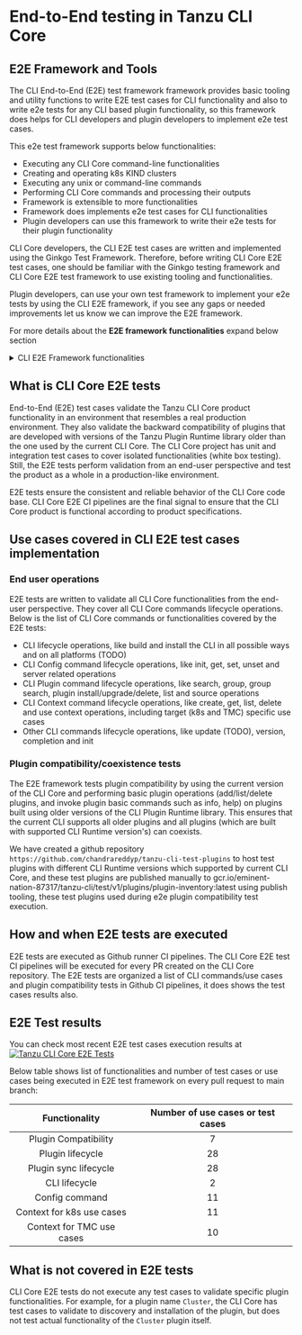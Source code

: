 # End-to-End testing in Tanzu CLI Core

## E2E Framework and Tools

The CLI End-to-End (E2E) test framework framework provides basic tooling
and utility functions to write E2E test cases for CLI functionality
and also to write e2e tests for any CLI based plugin functionality, so
this framework does helps for CLI developers and plugin developers to
implement e2e test cases.

This e2e test framework supports below functionalities:

- Executing any CLI Core command-line functionalities
- Creating and operating k8s KIND clusters
- Executing any unix or command-line commands
- Performing CLI Core commands and processing their outputs
- Framework is extensible to more functionalities
- Framework does implements e2e test cases for CLI functionalities
- Plugin developers can use this framework to write their e2e tests for their plugin functionality

CLI Core developers, the CLI E2E test cases are written and implemented using
the Ginkgo Test Framework. Therefore, before writing CLI Core E2E test cases, one should be
familiar with the Ginkgo testing framework and CLI Core E2E test framework to use
existing tooling and functionalities.

Plugin developers, can use your own test framework to implement your e2e tests
by using the CLI E2E framework, if you see any gaps or needed improvements
let us know we can improve the E2E framework.

For more details about the **E2E framework functionalities** expand below section

<details>
    <summary>CLI E2E Framework functionalities</summary>

The CLI E2E framework is a separate [CLI E2E Framework module](https://github.com/vmware-tanzu/tanzu-cli/tree/main/test/e2e)
in [CLI Core repository](https://github.com/vmware-tanzu/tanzu-cli), so to use the CLI E2E framework
need to import the module "github.com/vmware-tanzu/tanzu-cli/tree/main/test/e2e"

The CLI Core E2E framework has a struct type called `Framework` which provides
all the interfaces and utility functions to implement E2E test cases,
E2E test implementer need to create Framework object `framework.NewFramework()`
to utilize framework functionalities like, execute CLI commands like
end user calling from command line prompt.

```go
// Framework has all CLI Core commands lifecycle operations and helper functions to write CLI e2e test cases
type Framework struct {
CliOps
Config       ConfigLifecycleOps
KindCluster  ClusterOps      // performs KIND cluster operations
PluginCmd    PluginCmdOps    // performs plugin command operations
PluginHelper PluginHelperOps // helper (pre-setup) for plugin cmd operations
ContextCmd   ContextCmdOps
}
```

Below are the major interfaces defined and implemented as part of the E2E
Framework (which are part of the `Framework` struct type). These interfaces are
used to write E2E test cases using the Ginkgo test framework. The interfaces
are self-explanatory:

To execute unix commands:

```go
// CmdOps performs the Command line exec operations
type CmdOps interface {
    Exec(command string) (stdOut, stdErr *bytes.Buffer, err error)
    ExecContainsString(command, contains string) error
    ExecContainsAnyString(command string, contains []string) error
    ExecContainsErrorString(command, contains string) error
    ExecNotContainsStdErrorString(command, contains string) error
    ExecNotContainsString(command, contains string) error
}
```

To perform tanzu plugin command operations:

```go
type PluginCmdOps interface {
    PluginBasicOps
    PluginSourceOps
    PluginGroupOps
}

// PluginBasicOps helps to perform the plugin command operations
type PluginBasicOps interface {
    // ListPlugins lists all plugins by running 'tanzu plugin list' command
    ListPlugins() ([]*PluginInfo, error)
    // ListInstalledPlugins lists all installed plugins
    ListInstalledPlugins() ([]*PluginInfo, error)
    // ListPluginsForGivenContext lists all plugins for a given context and either installed only or all
    ListPluginsForGivenContext(context string, installedOnly bool) ([]*PluginInfo, error)
    // SearchPlugins searches all plugins for given filter (keyword|regex) by running 'tanzu plugin search' command
    SearchPlugins(filter string) ([]*PluginInfo, error)
    // InstallPlugin installs given plugin and flags
    InstallPlugin(pluginName, target, versions string) error
    // Sync performs sync operation
    Sync() (string, error)
    // DescribePlugin describes given plugin and flags
    DescribePlugin(pluginName, target string) (string, error)
    // UninstallPlugin uninstalls/deletes given plugin
    UninstallPlugin(pluginName, target string) error
    // DeletePlugin deletes/uninstalls given plugin
    DeletePlugin(pluginName, target string) error
    // ExecuteSubCommand executes specific plugin sub-command
    ExecuteSubCommand(pluginWithSubCommand string) (string, error)
    // CleanPlugins executes the plugin clean command to delete all existing plugins
    CleanPlugins() error
}
// PluginSourceOps helps 'plugin source' commands
type PluginSourceOps interface {
    // UpdatePluginDiscoverySource updates plugin discovery source, and returns stdOut and error info
    UpdatePluginDiscoverySource(discoveryOpts *DiscoveryOptions) (string, error)

    // DeletePluginDiscoverySource removes the plugin discovery source, and returns stdOut and error info
    DeletePluginDiscoverySource(pluginSourceName string) (string, error)

    // ListPluginSources returns all available plugin discovery sources
    ListPluginSources() ([]*PluginSourceInfo, error)

    // InitPluginDiscoverySource initializes the plugin source to its default value, and returns stdOut and error info
    InitPluginDiscoverySource(opts ...E2EOption) (string, error)
}
type PluginGroupOps interface {
    // SearchPluginGroups performs plugin group search
    // input: flagsWithValues - flags and values if any
    SearchPluginGroups(flagsWithValues string) ([]*PluginGroup, error)

    // InstallPluginsFromGroup a plugin or all plugins from the given plugin group
    InstallPluginsFromGroup(pluginNameORAll, groupName string) error
}
```

To perform cluster specific operations:

```go
// ClusterOps has helper operations to perform on cluster
type ClusterOps interface {
    // CreateCluster creates the cluster with given name
    CreateCluster(clusterName string) (output string, err error)
    // DeleteCluster deletes the cluster with given name
    DeleteCluster(clusterName string) (output string, err error)
    // ClusterStatus checks the status of the cluster for given cluster name
    ClusterStatus(clusterName string) (output string, err error)
    // GetClusterEndpoint returns the cluster endpoint for the given cluster name
    GetClusterEndpoint(clusterName string) (endpoint string, err error)
    // GetClusterContext returns the given cluster kubeconfig context
    GetClusterContext(clusterName string) string
    // GetKubeconfigPath returns the default kubeconfig path
    GetKubeconfigPath() string
    // ApplyConfig applies the given configFilePath on to the given contextName cluster context
    ApplyConfig(contextName, configFilePath string) error
}

// KindCluster performs k8s KIND cluster operations
type KindCluster interface {
    ClusterOps
}
```

To perform tanzu config command and CLI lifecycle operations:

```go
// ConfigLifecycleOps performs "tanzu config" command operations
type ConfigLifecycleOps interface {
    // ConfigSetFeatureFlag sets the tanzu config feature flag
    ConfigSetFeatureFlag(path, value string) error
    // ConfigGetFeatureFlag gets the tanzu config feature flag
    ConfigGetFeatureFlag(path string) (string, error)
    // ConfigUnsetFeature un-sets the tanzu config feature flag
    ConfigUnsetFeature(path string) error
    // ConfigInit performs "tanzu config init"
    ConfigInit() error
    // GetConfig gets the tanzu config
    GetConfig() (*configapi.ClientConfig, error)
    // ConfigServerList returns the server list
    ConfigServerList() ([]*Server, error)
    // ConfigServerDelete deletes given server from tanzu config
    ConfigServerDelete(serverName string) error
    // DeleteCLIConfigurationFiles deletes cli configuration files
    DeleteCLIConfigurationFiles() error
    // IsCLIConfigurationFilesExists checks the existence of cli configuration files
    IsCLIConfigurationFilesExists() bool
}

// CliOps performs basic cli operations
type CliOps interface {
    CliInit() error
    CliVersion() (string, error)
    InstallCLI(version string) error
    UninstallCLI(version string) error
}
```

</details>

## What is CLI Core E2E tests

End-to-End (E2E) test cases validate the Tanzu CLI Core product functionality
in an environment that resembles a real production environment. They also
validate the backward compatibility of plugins that are developed with
versions of the Tanzu Plugin Runtime library older than the one used by the
current CLI Core. The CLI Core project has unit and integration test cases
to cover isolated functionalities (white box testing). Still, the E2E tests
perform validation from an end-user perspective and test the product as
a whole in a production-like environment.

E2E tests ensure the consistent and reliable behavior of the CLI Core code
base. CLI Core E2E CI pipelines are the final signal to ensure that the CLI
Core product is functional according to product specifications.

## Use cases covered in CLI E2E test cases implementation

### End user operations

E2E tests are written to validate all CLI Core functionalities from the end-user perspective.
They cover all CLI Core commands lifecycle operations. Below is the list of CLI Core commands
or functionalities covered by the E2E tests:

- CLI lifecycle operations, like build and install the CLI in all possible ways and on all platforms (TODO)
- CLI Config command lifecycle operations, like init, get, set, unset and server related operations
- CLI Plugin command lifecycle operations, like search, group, group search, plugin install/upgrade/delete, list and source operations
- CLI Context command lifecycle operations, like create, get, list, delete and use context operations,
  including target (k8s and TMC) specific use cases
- Other CLI commands lifecycle operations, like update (TODO), version, completion and init

### Plugin compatibility/coexistence tests

The E2E framework tests plugin compatibility by using the current version of
the CLI Core and performing basic plugin operations (add/list/delete plugins,
and invoke plugin basic commands such as info, help) on plugins built using
older versions of the CLI Plugin Runtime library. This ensures that
the current CLI supports all older plugins and all plugins
(which are built with supported CLI Runtime version's) can coexists.

We have created a github repository `https://github.com/chandrareddyp/tanzu-cli-test-plugins` to host
test plugins with different CLI Runtime versions which supported by current CLI Core, and
these test plugins are published manually to gcr.io/eminent-nation-87317/tanzu-cli/test/v1/plugins/plugin-inventory:latest
using publish tooling, these test plugins used during e2e plugin compatibility test execution.

## How and when E2E tests are executed

E2E tests are executed as Github runner CI pipelines. The CLI Core E2E test
CI pipelines will be executed for every PR created on the CLI Core repository.
The E2E tests are organized a list of CLI commands/use cases and
plugin compatibility tests in Github CI pipelines, it does shows the test cases results also.

## E2E Test results

You can check most recent E2E test cases execution results at
[![Tanzu CLI Core E2E Tests](https://github.com/vmware-tanzu/tanzu-cli/actions/workflows/cli_core_e2e_test.yaml/badge.svg?branch=main&event=push)](https://github.com/vmware-tanzu/tanzu-cli/actions/workflows/cli_core_e2e_test.yaml?query=event:push+branch:main)

Below table shows list of functionalities and number of test cases or use cases
being executed in E2E test framework on every pull request to main branch:

|       Functionality       | Number of use cases or test cases |
| :-----------------------: | :-------------------------------: |
|   Plugin Compatibility    |                 7                 |
|     Plugin lifecycle      |                28                 |
|   Plugin sync lifecycle   |                28                 |
|       CLI lifecycle       |                 2                 |
|      Config command       |                11                 |
| Context for k8s use cases |                11                 |
| Context for TMC use cases |                10                 |

## What is not covered in E2E tests

CLI Core E2E tests do not execute any test cases to validate
specific plugin functionalities. For example, for a plugin name `Cluster`,
the CLI Core has test cases to validate to discovery and installation of
the plugin, but does not test actual functionality of the `Cluster` plugin itself.
